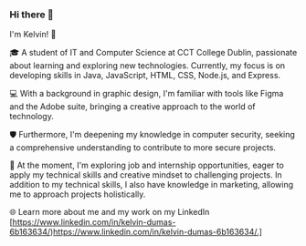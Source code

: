 ### Hi there 👋

I'm Kelvin! 🚀

🎓 A student of IT and Computer Science at CCT College Dublin, passionate about learning and exploring new technologies. Currently, my focus is on developing skills in Java, JavaScript, HTML, CSS, Node.js, and Express.

💻 With a background in graphic design, I'm familiar with tools like Figma and the Adobe suite, bringing a creative approach to the world of technology.

🛡️ Furthermore, I'm deepening my knowledge in computer security, seeking a comprehensive understanding to contribute to more secure projects.

🚀 At the moment, I'm exploring job and internship opportunities, eager to apply my technical skills and creative mindset to challenging projects. In addition to my technical skills, I also have knowledge in marketing, allowing me to approach projects holistically.

🌐 Learn more about me and my work on my  LinkedIn [https://www.linkedin.com/in/kelvin-dumas-6b163634/)https://www.linkedin.com/in/kelvin-dumas-6b163634/.]




